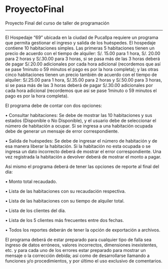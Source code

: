 # ProyectoFinal
Proyecto Final del curso de taller de programación
*******************************************************************************************************************************
El Hospedaje “69” ubicada en la ciudad de Pucallpa requiere un programa que permita gestionar el ingreso y salida 
de  los  huéspedes.  El  hospedaje  contiene  10  habitaciones  simples.  Las  primeras  5  habitaciones  tienen  un  precio de 
acuerdo con el tiempo de alquiler: S/. 15.00 para 1 hora, S/. 20.00 para 2 horas y S/.30.00 para 3 horas, si se pasa más 
de las 3 horas deberá de pagar S/.20.00 adicionales por cada hora adicional (recordemos que así se pase 1minuto o 
59 minutos el pago es por la hora completa); y las otras cinco habitaciones tienen un precio también de acuerdo con 
el tiempo de alquiler: S/.25.00 para 1 hora, S/.35.00 para 2 horas y S/.50.00 para 3 horas, si se pasa más de las 3 horas 
deberá de pagar S/.30.00 adicionales por cada hora adicional (recordemos que así se pase 1minuto o 59 minutos el 
pago es por la hora completa). 

El programa debe de contar con dos opciones: 

• Consultar habitaciones: Se debe de mostrar las 10 habitaciones y sus estados (Disponible o No Disponible), y 
el usuario debe de seleccionar el número de habitación a ocupar. Si se ingresa a una habitación ocupada 
debe de generar un mensaje de error correspondiente. 

• Salida de huéspedes: Se debe de ingresar el número de habitación y de esa manera liberar la habitación. Si 
la habitación no esta ocupada o se ingresa un dato incorrecto deberá de mostrar el error correspondiente. 
Una vez registrada la habitación a devolver deberá de mostrar el monto a pagar. 

Así mismo el programa deberá de tener las opciones de reporte al final del día: 

• Monto total recaudado. 

• Lista de las habitaciones con su recaudación respectiva. 

• Lista de las habitaciones con su tiempo de alquiler total. 

• Lista de los clientes del día. 

• Lista de los 5 clientes más frecuentes entre dos fechas. 

• Todos los reportes deberán de tener la opción de exportación a archivos. 

El  programa  deberá  de  estar  preparado  para  cualquier  tipo  de  falla  sea  ingreso  de  datos  erróneos,  valores 
incorrectos, dimensiones inexistentes, etc. y para cada uno de los errores estar preparado para mostrar un mensaje o 
la corrección debida; así como de desarrollarse llamando a funciones y/o procedimientos, y por último el uso exclusivo 
de comentarios. 
